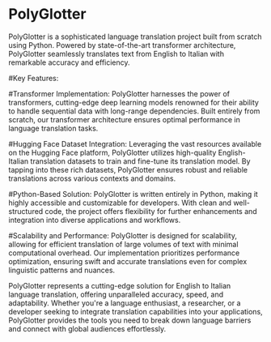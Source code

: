 # PolyGlotter
PolyGlotter is a sophisticated language translation project built from scratch using Python. Powered by state-of-the-art transformer architecture, PolyGlotter seamlessly translates text from English to Italian with remarkable accuracy and efficiency.

#Key Features:

#Transformer Implementation: PolyGlotter harnesses the power of transformers, cutting-edge deep learning models renowned for their ability to handle sequential data with long-range dependencies. Built entirely from scratch, our transformer architecture ensures optimal performance in language translation tasks.

#Hugging Face Dataset Integration: Leveraging the vast resources available on the Hugging Face platform, PolyGlotter utilizes high-quality English-Italian translation datasets to train and fine-tune its translation model. By tapping into these rich datasets, PolyGlotter ensures robust and reliable translations across various contexts and domains.

#Python-Based Solution: PolyGlotter is written entirely in Python, making it highly accessible and customizable for developers. With clean and well-structured code, the project offers flexibility for further enhancements and integration into diverse applications and workflows.

#Scalability and Performance: PolyGlotter is designed for scalability, allowing for efficient translation of large volumes of text with minimal computational overhead. Our implementation prioritizes performance optimization, ensuring swift and accurate translations even for complex linguistic patterns and nuances.

PolyGlotter represents a cutting-edge solution for English to Italian language translation, offering unparalleled accuracy, speed, and adaptability. Whether you're a language enthusiast, a researcher, or a developer seeking to integrate translation capabilities into your applications, PolyGlotter provides the tools you need to break down language barriers and connect with global audiences effortlessly.
